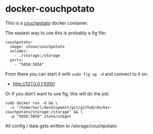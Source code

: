 # docker-couchpotato
This is a [couchpotato](https://couchpota.to) docker container.

The easiest way to use this is probably a fig file:
```
couchpotato:
  image: stono/couchpotato 
  volumes:
    - ./storage:/storage
  ports:
    - "5050:5050"
```
From there you can start it with `sudo fig up -d` and connect to it on:
  - http://127.0.0.1:5050

Or if you don't want to use fig, this will do the job:
```
sudo docker run -d && \
  -v "/home/karl/development/git/github/docker-couchpotato/storage:/storage" && \
  -p "5050:5050" stono/nzbget
```

All config / data gets written to /storage/couchpotato
